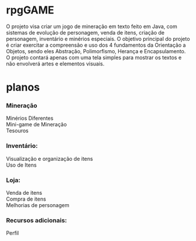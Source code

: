 # rpgGAME
O projeto visa criar um jogo de mineração em texto feito em Java, com sistemas de evolução de personagem, venda de itens, criação de personagem, inventário e minérios especiais. O objetivo principal do projeto é criar exercitar a compreensão e uso dos 4 fundamentos da Orientação a Objetos, sendo eles Abstração, Polimorfismo, Herança e Encapsulamento. O projeto contará apenas com uma tela simples para mostrar os textos e não envolverá artes e elementos visuais.

# planos

### Mineração
Minérios Diferentes  
Mini-game de Mineração  
Tesouros  

### Inventário:
Visualização e organização de itens  
Uso de Itens  

### Loja:
Venda de itens  
Compra de itens  
Melhorias de personagem  

### Recursos adicionais: 
Perfil